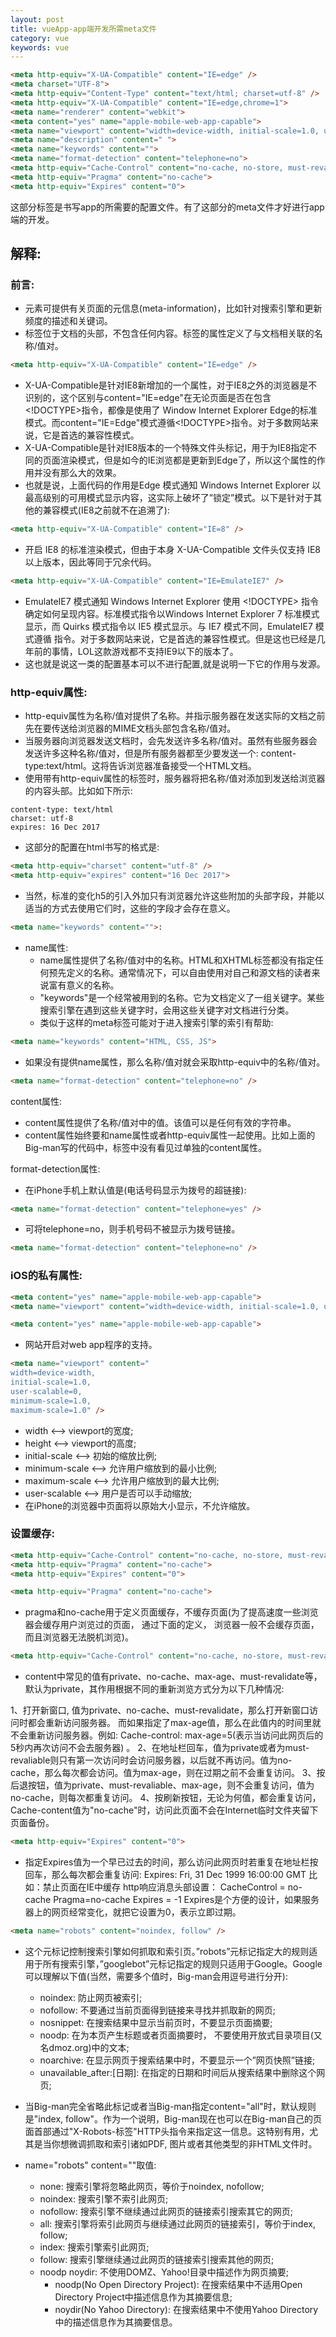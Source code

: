 ```yaml
---
layout: post
title: vueApp-app端开发所需meta文件
category: vue
keywords: vue
---
```


```html
<meta http-equiv="X-UA-Compatible" content="IE=edge" />
<meta charset="UTF-8">
<meta http-equiv="Content-Type" content="text/html; charset=utf-8" />
<meta http-equiv="X-UA-Compatible" content="IE=edge,chrome=1">
<meta name="renderer" content="webkit">
<meta content="yes" name="apple-mobile-web-app-capable">
<meta name="viewport" content="width=device-width, initial-scale=1.0, user-scalable=0, minimum-scale=1.0, maximum-scale=1.0">
<meta name="description" content=" "> 
<meta name="keywords" content="">
<meta name="format-detection" content="telephone=no">
<meta http-equiv="Cache-Control" content="no-cache, no-store, must-revalidate">
<meta http-equiv="Pragma" content="no-cache">
<meta http-equiv="Expires" content="0">
```

这部分标签是书写app的所需要的配置文件。有了这部分的meta文件才好进行app端的开发。

## <meta>解释:    
### 前言:   
- <meta>元素可提供有关页面的元信息(meta-information)，比如针对搜索引擎和更新频度的描述和关键词。    
- <meta>标签位于文档的头部，不包含任何内容。<meta>标签的属性定义了与文档相关联的名称/值对。  

```html
<meta http-equiv="X-UA-Compatible" content="IE=edge" />
```

- X-UA-Compatible是针对IE8新增加的一个属性，对于IE8之外的浏览器是不识别的，这个区别与content="IE=edge"在无论页面是否在包含<!DOCTYPE>指令，都像是使用了 Window Internet Explorer Edge的标准模式。而content="IE=Edge"模式遵循<!DOCTYPE>指令。对于多数网站来说，它是首选的兼容性模式。      
- X-UA-Compatible是针对IE8版本的一个特殊文件头标记，用于为IE8指定不同的页面渲染模式，但是如今的IE浏览都是更新到Edge了，所以这个<meta>属性的作用并没有那么大的效果。     
- 也就是说，上面代码的作用是Edge 模式通知 Windows Internet Explorer 以最高级别的可用模式显示内容，这实际上破坏了”锁定”模式。以下是针对于其他的兼容模式(IE8之前就不在追溯了): 

```html  
<meta http-equiv="X-UA-Compatible" content="IE=8" />
```

  - 开启 IE8 的标准渲染模式，但由于本身 X-UA-Compatible 文件头仅支持 IE8 以上版本，因此等同于冗余代码。

```html     
<meta http-equiv="X-UA-Compatible" content="IE=EmulateIE7" />
```

  - EmulateIE7 模式通知 Windows Internet Explorer 使用 <!DOCTYPE> 指令确定如何呈现内容。标准模式指令以Windows Internet Explorer 7 标准模式显示，而 Quirks 模式指令以 IE5 模式显示。与 IE7 模式不同，EmulateIE7 模式遵循 指令。对于多数网站来说，它是首选的兼容性模式。但是这也已经是几年前的事情，LOL这款游戏都不支持IE9以下的版本了。    
- 这也就是说这一类的配置基本可以不进行配置,就是说明一下它的作用与发源。

### http-equiv属性:

- http-equiv属性为名称/值对提供了名称。并指示服务器在发送实际的文档之前先在要传送给浏览器的MIME文档头部包含名称/值对。    
- 当服务器向浏览器发送文档时，会先发送许多名称/值对。虽然有些服务器会发送许多这种名称/值对，但是所有服务器都至少要发送一个: content-type:text/html。这将告诉浏览器准备接受一个HTML文档。      
- 使用带有http-equiv属性的<meta>标签时，服务器将把名称/值对添加到发送给浏览器的内容头部。比如如下所示: 

```
content-type: text/html
charset: utf-8
expires: 16 Dec 2017
```

- 这部分的配置在html书写的格式是:

```html
<meta http-equiv="charset" content="utf-8" />
<meta http-equiv="expires" content="16 Dec 2017">
```
- 当然，标准的变化h5的引入外加只有浏览器允许这些附加的头部字段，并能以适当的方式去使用它们时，这些的字段才会存在意义。

```html
<meta name="keywords" content="">:
```

- name属性:    
  - name属性提供了名称/值对中的名称。HTML和XHTML标签都没有指定任何预先定义的<meta>名称。通常情况下，可以自由使用对自己和源文档的读者来说富有意义的名称。   
  - "keywords"是一个经常被用到的名称。它为文档定义了一组关键字。某些搜索引擎在遇到这些关键字时，会用这些关键字对文档进行分类。     
  - 类似于这样的meta标签可能对于进入搜索引擎的索引有帮助:  

```html 
<meta name="keywords" content="HTML, CSS, JS">
```    
- 如果没有提供name属性，那么名称/值对就会采取http-equiv中的名称/值对。   

```html
<meta name="format-detection" content="telephone=no" />
```

content属性:   
- content属性提供了名称/值对中的值。该值可以是任何有效的字符串。     
- content属性始终要和name属性或者http-equiv属性一起使用。比如上面的Big-man写的代码中，<meta>标签中没有看见过单独的content属性。      

format-detection属性:    
- 在iPhone手机上默认值是(电话号码显示为拨号的超链接):

```html     
<meta name="format-detection" content="telephone=yes" /> 
```  
- 可将telephone=no，则手机号码不被显示为拨号链接。

```html     
<meta name="format-detection" content="telephone=no" /> 
```  

### iOS的私有属性:   

```html
<meta content="yes" name="apple-mobile-web-app-capable">
<meta name="viewport" content="width=device-width, initial-scale=1.0, user-scalable=0, minimum-scale=1.0, maximum-scale=1.0">
```

```html
<meta content="yes" name="apple-mobile-web-app-capable">
```  
  - 网站开启对web app程序的支持。

```html   
<meta name="viewport" content=" 
width=device-width, 
initial-scale=1.0, 
user-scalable=0, 
minimum-scale=1.0, 
maximum-scale=1.0" />
```
  - width <–> viewport的宽度;
  - height <–> viewport的高度;
  - initial-scale <–> 初始的缩放比例;
  - minimum-scale <–> 允许用户缩放到的最小比例;
  - maximum-scale <–> 允许用户缩放到的最大比例;
  - user-scalable <–> 用户是否可以手动缩放;
- 在iPhone的浏览器中页面将以原始大小显示，不允许缩放。

### <meta>设置缓存:   

```html
<meta http-equiv="Cache-Control" content="no-cache, no-store, must-revalidate">
<meta http-equiv="Pragma" content="no-cache">
<meta http-equiv="Expires" content="0">
```

```html
<meta http-equiv="Pragma" content="no-cache">
``` 

- pragma和no-cache用于定义页面缓存，不缓存页面(为了提高速度一些浏览器会缓存用户浏览过的页面， 通过下面的定义， 浏览器一般不会缓存页面，而且浏览器无法脱机浏览)。

```html
<meta http-equiv="Cache-Control" content="no-cache, no-store, must-revalidate">
``` 

- content中常见的值有private、no-cache、max-age、must-revalidate等，默认为private，其作用根据不同的重新浏览方式分为以下几种情况:    

1、打开新窗口, 值为private、no-cache、must-revalidate，那么打开新窗口访问时都会重新访问服务器。 而如果指定了max-age值，那么在此值内的时间里就不会重新访问服务器。例如: Cache-control: max-age=5(表示当访问此网页后的5秒内再次访问不会去服务器) 。
2、在地址栏回车，值为private或者为must-revaliable则只有第一次访问时会访问服务器，以后就不再访问。值为no-cache，那么每次都会访问。值为max-age，则在过期之前不会重复访问。
3、按后退按钮，值为private、must-revaliable、max-age，则不会重复访问，值为no-cache，则每次都重复访问。
4、按刷新按钮，无论为何值，都会重复访问， Cache-content值为"no-cache"时，访问此页面不会在Internet临时文件夹留下页面备份。

```html
<meta http-equiv="Expires" content="0">
```

- 指定Expires值为一个早已过去的时间，那么访问此网页时若重复在地址栏按回车，那么每次都会重复访问: Expires: Fri, 31 Dec 1999 16:00:00 GMT 比如：禁止页面在IE中缓存 http响应消息头部设置： CacheControl = no-cache Pragma=no-cache Expires = -1 Expires是个方便的设计，如果服务器上的网页经常变化，就把它设置为0，表示立即过期。

```html
<meta name="robots" content="noindex, follow" />
```

- 这个元标记控制搜索引擎如何抓取和索引页。”robots”元标记指定大的规则适用于所有搜索引擎，”googlebot”元标记指定的规则只适用于Google。Google可以理解以下值(当然，需要多个值时，Big-man会用逗号进行分开): 
  - noindex: 防止网页被索引;
  - nofollow: 不要通过当前页面得到链接来寻找并抓取新的网页;
  - nosnippet: 在搜索结果中显示当前页时，不要显示页面摘要;
  - noodp: 在为本页产生标题或者页面摘要时， 不要使用开放式目录项目(又名dmoz.org)中的文本;
  - noarchive: 在显示网页于搜索结果中时，不要显示一个”网页快照”链接;
  - unavailable_after:[日期]: 在指定的日期和时间后从搜索结果中删除这个网页;  

- 当Big-man完全省略此标记或者当Big-man指定content="all"时，默认规则是"index, follow"。作为一个说明，Big-man现在也可以在Big-man自己的页面首部通过"X-Robots-标签"HTTP头指令来指定这一信息。这特别有用，尤其是当你想微调抓取和索引诸如PDF, 图片或者其他类型的非HTML文件时。
- name="robots" content=""取值:  
  - none: 搜索引擎将忽略此网页，等价于noindex, nofollow;
  - noindex: 搜索引擎不索引此网页;
  - nofollow: 搜索引擎不继续通过此网页的链接索引搜索其它的网页;
  - all: 搜索引擎将索引此网页与继续通过此网页的链接索引，等价于index, follow;
  - index: 搜索引擎索引此网页;
  - follow: 搜索引擎继续通过此网页的链接索引搜索其他的网页;
  - noodp noydir: 不使用DOMZ、Yahoo!目录中描述作为网页摘要; 
      - noodp(No Open Directory Project): 在搜索结果中不适用Open Directory Project中描述信息作为其摘要信息;
      - noydir(No Yahoo Directory): 在搜索结果中不使用Yahoo Directory中的描述信息作为其摘要信息。










